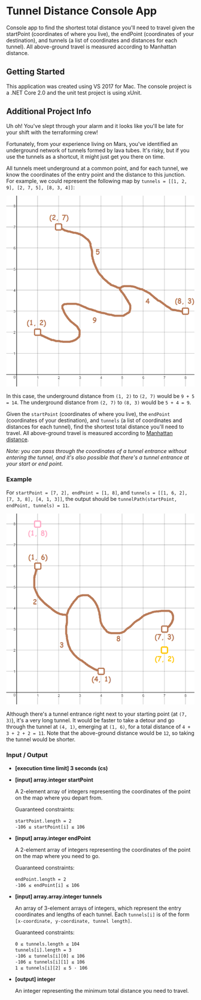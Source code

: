 # Tunnel Distance Console App

Console app to find the shortest total distance you'll need to travel given the startPoint (coordinates of where you live), the endPoint (coordinates of your destination), and tunnels (a list of coordinates and distances for each tunnel). All above-ground travel is measured according to Manhattan distance.

## Getting Started

This application was created using VS 2017 for Mac. The console project is a .NET Core 2.0 and the unit test project is using xUnit.


## Additional Project Info

Uh oh! You've slept through your alarm and it looks like you'll be late for your shift with the terraforming crew!

Fortunately, from your experience living on Mars, you've identified an underground network of tunnels formed by lava tubes. It's risky, but if you use the tunnels as a shortcut, it might just get you there on time.

All tunnels meet underground at a common point, and for each tunnel, we know the coordinates of the entry point and the distance to this junction. For example, we could represent the following map by ```tunnels = [[1, 2, 9], [2, 7, 5], [8, 3, 4]]```:

![tunnel map 1](docs/example_1.png?raw=true "tunnel map 1")

In this case, the underground distance from ```(1, 2)``` to ```(2, 7)``` would be ```9 + 5 = 14```. The underground distance from ```(2, 7)``` to ```(8, 3)``` would be ```5 + 4 = 9```.

Given the ```startPoint``` (coordinates of where you live), the ```endPoint``` (coordinates of your destination), and ```tunnels``` (a list of coordinates and distances for each tunnel), find the shortest total distance you'll need to travel. All above-ground travel is measured according to [Manhattan distance](https://en.wiktionary.org/wiki/Manhattan_distance).

*Note: you can pass through the coordinates of a tunnel entrance without entering the tunnel, and it's also possible that there's a tunnel entrance at your start or end point.*

### Example

For ```startPoint = [7, 2], endPoint = [1, 8]```, and ```tunnels = [[1, 6, 2], [7, 3, 8], [4, 1, 3]]```, the output should be ```tunnelPath(startPoint, endPoint, tunnels) = 11```.

![tunnel map 2](docs/example_2.png?raw=true "tunnel map 2")

Although there's a tunnel entrance right next to your starting point (at ```(7, 3)```), it's a very long tunnel. It would be faster to take a detour and go through the tunnel at ```(4, 1)```, emerging at ```(1, 6)```, for a total distance of ```4 + 3 + 2 + 2 = 11```. Note that the above-ground distance would be ```12```, so taking the tunnel would be shorter.

### Input / Output

- **[execution time limit] 3 seconds (cs)**

- **[input] array.integer startPoint**

  A 2-element array of integers representing the coordinates of the point on the map where you depart from.

  Guaranteed constraints:
  ```
  startPoint.length = 2
  -106 ≤ startPoint[i] ≤ 106
  ```

- **[input] array.integer endPoint**

  A 2-element array of integers representing the coordinates of the point on the map where you need to go.

  Guaranteed constraints:
  ```
  endPoint.length = 2
  -106 ≤ endPoint[i] ≤ 106
  ```

- **[input] array.array.integer tunnels**

  An array of 3-element arrays of integers, which represent the entry coordinates and lengths of each tunnel. Each ```tunnels[i]``` is of the form ```[x-coordinate, y-coordinate, tunnel length]```.

  Guaranteed constraints:
  ```
  0 ≤ tunnels.length ≤ 104
  tunnels[i].length = 3
  -106 ≤ tunnels[i][0] ≤ 106
  -106 ≤ tunnels[i][1] ≤ 106
  1 ≤ tunnels[i][2] ≤ 5 · 106
  ```

- **[output] integer**

  An integer representing the minimum total distance you need to travel.
